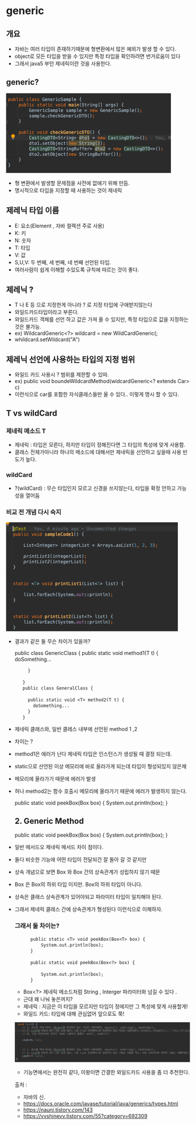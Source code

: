 # generic

## 개요 

 + 자바는 여러 타입이 존재하기때문에 형변환에서 많은 예외가 발생 할 수 있다.
 + object로 모든 타입을 받을 수 있지만 특정 타입을 확인하려면 번거로움이 있다
 + 그래서 java5 부턴 제네릭이란 것을 사용한다.


## generic?


![](../img/generic/Generic.png)

 + 형 변환에서 발생할 문제점을 사전에 없애기 위해 만듬.
 + 명시적으로 타입을 지정할 때 사용하는 것이 제네릭 



## 제레닉 타입 이름

 + E: 요소(Element , 자바 컬렉션 주로 사용)
 + K: 키
 + N: 숫자
 + T: 타입
 + V: 값
 + S,U,V: 두 번째, 세 번째, 네 번째 선언된 타입.
 + 여러사람이 쉽게 이해할 수있도록 규칙에 따르는 것이 좋다.



## 제레닉 ?

 + T 나 E 등 으로 지정한게 아니라 ? 로 지정 타입에 구애받지않는다
 + 와일드카드타입이라고 부른다.
 + 와일드카드 객체를 선언 하고 값은 가져 올 수 있지만, 특정 타입으로 값을 지정하는 것은 불가능.
 + ex) WildcardGeneric<?> wildcard = new WildCardGeneric(<String>;
 + whildcard.setWildcard("A")


## 제레닉 선언에 사용하는 타입의 지정 범위

 + 와일드 카드 사용시 ? 범위를 제한할 수 있따.
 + ex) public void boundeWildcardMethod(widcardGeneric<? extends Car> c)
 + 이런식으로 car를 포함한 자식클래스들만 올 수 있다.. 이렇게 명시 할 수 있다.


## T vs wildCard

### 제네릭 메소드 T

 + 제네릭 : 타입은 모른다, 하지만 타입이 정해진다면 그 타입의 특성에 맞게 사용함.
 + 클래스 전체가아니라 하나의 메소드에 대해서만 제네릭을 선언하고 싶을때 사용 빈도가 높다. 


### wildCard

 + ?(wildCard) : 무슨 타입인지 모르고 신경을 쓰지않는다, 타입을 확정 안하고 가능성을 열어둠

### 비교 전 개념 다시 숙지

![](../img/generic/Generic2.png)

 + 결과가 같은 둘 무슨 차이가 있을까?


    public class GenericClass<T> {
            public static void method1(T t) {
              doSomething...
          
            }
          
          }
          public class GeneralClass {
          
            public static void <T> method2(T t) {
              doSomething...
            }
          }


 + 제네릭 클래스와, 일반 클레스 내부에 선언된 method 1 ,2
 + 차이는 ?
 + method1은 에러가 난다  제네릭 타입은 인스턴스가 생성될 때 결정 되는데.
 + static으로 선언된 이상 메모리에 바로 올라가게 되는데 타입이 형성되있지 않은채
 + 메모리에 올라가기 때문에 에러가 발생
 + 허나 method2는 함수 호출시 메모리에 올라가기 때문에 에러가 발생하지 않는다.


      public static void peekBox(Box<Object> box) {
          System.out.println(box);
      }
      
      ## 2. Generic Method
      public static <T> void peekBox(Box<T> box) {
          System.out.println(box);
      }

 + 일반 메서드오 제네릭 메서드 차이 점이다.
 + 둘다 비슷한 기능에 어떤 타입이 전달되건 잘 돌아 갈 것 같지만
 + 상속 개념으로 보면  Box<Object> 와 Box<String> 간의 상속관계가 성립하지 않기 때문
 + Box<String> 은 Box의 하위 타입 이지만. Box<Object>의 하위 타입이 아니다.
 + 상속은  클래스 상속관계가 있어야되고 파라미터 타입이 일치해야 된다.
 + 그래서 제네릭 클래스 간에 상속관계가 형성된다 이런식으로 이해하자.


### 그래서 둘 차이는?

          public static <T> void peekBox(Box<T> box) {
              System.out.println(box);
          }
        
          public static void peekBox(Box<?> box) {
          
              System.out.println(box);
          }
 

 + Box<?> 제네릭 메소드처럼 String , Interger 파라미터화 넘길 수 있다 .
 + 근대 왜 나눠 놓은꺼지?
 + 제네릭 : 지금은 이 타입을 모르지만 타입이 정에지만 그 특성에 맞게 사용할게!
 + 와일드 카드: 타입에 대해 관심없어 앞으로도 쭉!


![](../img/generic/Generic3.png)

 + 기능면에서는 완전히 같다, 이왕이면 간결한 와일드카드 사용을 좀 더 추천한다. 


출처 :
 + 자바의 신.
 + https://docs.oracle.com/javase/tutorial/java/generics/types.html    
 + https://nauni.tistory.com/143
 + https://vvshinevv.tistory.com/55?category=692309